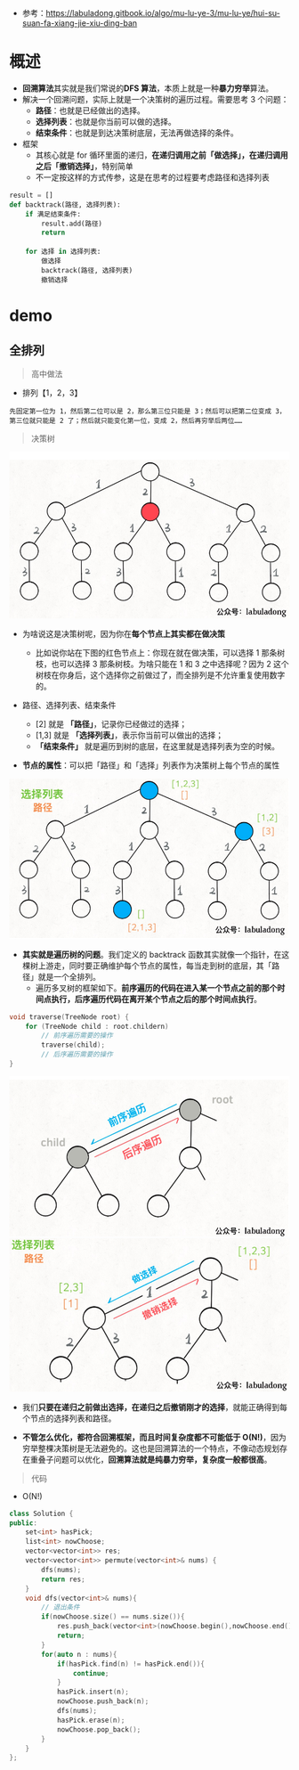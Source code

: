 - 参考：https://labuladong.gitbook.io/algo/mu-lu-ye-3/mu-lu-ye/hui-su-suan-fa-xiang-jie-xiu-ding-ban
# 概述
- **回溯算法**其实就是我们常说的**DFS 算法**，本质上就是一种**暴力穷举**算法。
- 解决一个回溯问题，实际上就是一个决策树的遍历过程。需要思考 3 个问题：
  - **路径**：也就是已经做出的选择。
  - **选择列表**：也就是你当前可以做的选择。
  - **结束条件**：也就是到达决策树底层，无法再做选择的条件。
- 框架
  - 其核心就是 for 循环里面的递归，**在递归调用之前「做选择」，在递归调用之后「撤销选择」**，特别简单
  - 不一定按这样的方式传参，这是在思考的过程要考虑路径和选择列表
```py
result = []
def backtrack(路径, 选择列表):
    if 满足结束条件:
        result.add(路径)
        return

    for 选择 in 选择列表:
        做选择
        backtrack(路径, 选择列表)
        撤销选择
```

# demo
## 全排列
> 高中做法
- 排列【1，2，3】

```
先固定第一位为 1，然后第二位可以是 2，那么第三位只能是 3；然后可以把第二位变成 3，第三位就只能是 2 了；然后就只能变化第一位，变成 2，然后再穷举后两位……
```

> 决策树

<div align="center" style="zoom:80%"><img src="./pic/1.png"></div>

- 为啥说这是决策树呢，因为你在**每个节点上其实都在做决策**
  - 比如说你站在下图的红色节点上：你现在就在做决策，可以选择 1 那条树枝，也可以选择 3 那条树枝。为啥只能在 1 和 3 之中选择呢？因为 2 这个树枝在你身后，这个选择你之前做过了，而全排列是不允许重复使用数字的。
- 路径、选择列表、结束条件
  - [2] 就是 **「路径」**，记录你已经做过的选择；
  - [1,3] 就是 **「选择列表」**，表示你当前可以做出的选择；
  - **「结束条件」** 就是遍历到树的底层，在这里就是选择列表为空的时候。


- **节点的属性**：可以把「路径」和「选择」列表作为决策树上每个节点的属性
<div align="center" style="zoom:80%"><img src="./pic/2.png"></div>

- **其实就是遍历树的问题**。我们定义的 backtrack 函数其实就像一个指针，在这棵树上游走，同时要正确维护每个节点的属性，每当走到树的底层，其「路径」就是一个全排列。
  - 遍历多叉树的框架如下。**前序遍历的代码在进入某一个节点之前的那个时间点执行，后序遍历代码在离开某个节点之后的那个时间点执行**。


```cpp
void traverse(TreeNode root) {
    for (TreeNode child : root.childern)
        // 前序遍历需要的操作
        traverse(child);
        // 后序遍历需要的操作
}
```

<div align="center" style="zoom:80%"><img src="./pic/3.png"></div>
<div align="center" style="zoom:80%"><img src="./pic/4.png"></div>

- 我们**只要在递归之前做出选择，在递归之后撤销刚才的选择**，就能正确得到每个节点的选择列表和路径。

- **不管怎么优化，都符合回溯框架，而且时间复杂度都不可能低于 O(N!)**，因为穷举整棵决策树是无法避免的。这也是回溯算法的一个特点，不像动态规划存在重叠子问题可以优化，**回溯算法就是纯暴力穷举，复杂度一般都很高**。

> 代码
- O(N!)
```cpp
class Solution {
public:
    set<int> hasPick;
    list<int> nowChoose;
    vector<vector<int>> res;
    vector<vector<int>> permute(vector<int>& nums) {
        dfs(nums);
        return res;
    }
    void dfs(vector<int>& nums){
        // 退出条件
        if(nowChoose.size() == nums.size()){
            res.push_back(vector<int>(nowChoose.begin(),nowChoose.end()));
            return;
        }
        for(auto n : nums){
            if(hasPick.find(n) != hasPick.end()){
                continue;
            }
            hasPick.insert(n);
            nowChoose.push_back(n);
            dfs(nums);
            hasPick.erase(n);
            nowChoose.pop_back();
        }
    }
};
```